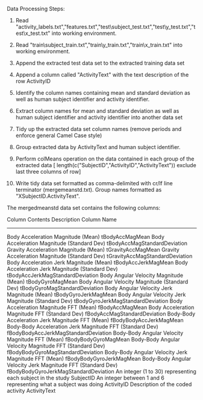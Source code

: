 
Data Processing Steps:

1. Read "activity_labels.txt","features.txt","test\\subject_test.txt","test\\y_test.txt","test\\x_test.txt" into working environment.        

2. Read "train\\subject_train.txt","train\\y_train.txt","train\\x_train.txt" into working environment.
 
3. Append the extracted test data set to the extracted training data set
  
4. Append a column called "ActivityText" with the text description of the row ActivityID
 
5. Identify the column names containing mean and standard deviation as well as human subject identifier and activity identifier.

6. Extract  column names for mean and standard deviation as well as human subject identifier and activity identifier into another data set

7. Tidy up the extracted data set column names (remove periods and enforce general Camel Case style)

8. Group extracted data by ActivityText and human subject identifier.
  
9. Perform colMeans operation on the data contained in each group of the extracted data [ length(c("SubjectID","ActivityID","ActivityText")) exclude last three columns of row]
 
10. Write tidy data set formatted as comma-delimited with cr/lf line terminator  (mergemeanstd.txt).
       Group names formatted as "XSubjectID.ActivityText".

The mergedmeanstd data set contains the following columns:

Column Contents Description			  Column Name
-----------------------------                                            -----------------
Body Acceleration Magnitude (Mean)                        tBodyAccMagMean
Body Acceleration Magnitude (Standard Dev)          tBodyAccMagStandardDeviation
Gravity Acceleration Magnitude (Mean)                    tGravityAccMagMean
Gravity Acceleration Magnitude (Standard Dev)      tGravityAccMagStandardDeviation
Body Acceleration Jerk Magnitude (Mean)                tBodyAccJerkMagMean
Body Acceleration Jerk Magnitude (Standard Dev)  tBodyAccJerkMagStandardDeviation
Body Angular Velocity Magnitude (Mean)                       tBodyGyroMagMean
Body  Angular Velocity Magnitude (Standard Dev)        tBodyGyroMagStandardDeviation
Body  Angular Velocity Jerk Magnitude (Mean)              tBodyGyroJerkMagMean
Body  Angular Velocity Jerk Magnitude (Standard Dev)    tBodyGyroJerkMagStandardDeviation
Body Acceleration Magnitude FFT (Mean)                         fBodyAccMagMean
Body Acceleration Magnitude  FFT (Standard Dev)          fBodyAccMagStandardDeviation
Body-Body Acceleration Jerk Magnitude FFT (Mean)           fBodyBodyAccJerkMagMean
Body-Body Acceleration Jerk Magnitude FFT (Standard Dev)          fBodyBodyAccJerkMagStandardDeviation
Body-Body  Angular Velocity  Magnitude FFT (Mean)                        fBodyBodyGyroMagMean
Body-Body  Angular Velocity Magnitude FFT (Standard Dev)           fBodyBodyGyroMagStandardDeviation
Body-Body  Angular Velocity  Jerk Magnitude FFT (Mean)                        fBodyBodyGyroJerkMagMean
Body-Body  Angular Velocity Jerk Magnitude  FFT (Standard Dev)           fBodyBodyGyroJerkMagStandardDeviation
An integer (1 to 30) representing each subject in the study                      SubjectID
An integer between 1 and 6 representing what a subject was doing       ActivityID
Description of the coded activity                                                                     ActivityText

